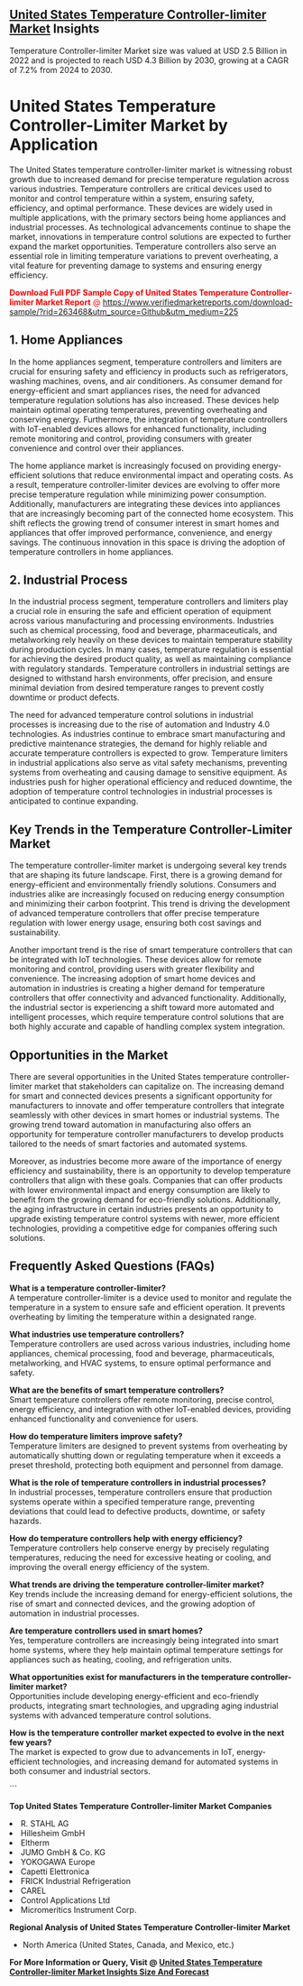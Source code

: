 <h2><a href="https://www.verifiedmarketreports.com/download-sample/?rid=263468&amp;utm_source=Github&amp;utm_medium=225" target="_blank">United States Temperature Controller-limiter Market</a> Insights</h2><p>Temperature Controller-limiter Market size was valued at USD 2.5 Billion in 2022 and is projected to reach USD 4.3 Billion by 2030, growing at a CAGR of 7.2% from 2024 to 2030.</p><p> <h1>United States Temperature Controller-Limiter Market by Application</h1> <p>The United States temperature controller-limiter market is witnessing robust growth due to increased demand for precise temperature regulation across various industries. Temperature controllers are critical devices used to monitor and control temperature within a system, ensuring safety, efficiency, and optimal performance. These devices are widely used in multiple applications, with the primary sectors being home appliances and industrial processes. As technological advancements continue to shape the market, innovations in temperature control solutions are expected to further expand the market opportunities. Temperature controllers also serve an essential role in limiting temperature variations to prevent overheating, a vital feature for preventing damage to systems and ensuring energy efficiency. <p><span class=""><span style="color: #ff0000;"><strong>Download Full PDF Sample Copy of United States Temperature Controller-limiter Market Report</strong> @ </span><a href="https://www.verifiedmarketreports.com/download-sample/?rid=263468&amp;utm_source=Github&amp;utm_medium=225" target="_blank">https://www.verifiedmarketreports.com/download-sample/?rid=263468&amp;utm_source=Github&amp;utm_medium=225</a></span></p></p> <h2>1. Home Appliances</h2> <p>In the home appliances segment, temperature controllers and limiters are crucial for ensuring safety and efficiency in products such as refrigerators, washing machines, ovens, and air conditioners. As consumer demand for energy-efficient and smart appliances rises, the need for advanced temperature regulation solutions has also increased. These devices help maintain optimal operating temperatures, preventing overheating and conserving energy. Furthermore, the integration of temperature controllers with IoT-enabled devices allows for enhanced functionality, including remote monitoring and control, providing consumers with greater convenience and control over their appliances.</p> <p>The home appliance market is increasingly focused on providing energy-efficient solutions that reduce environmental impact and operating costs. As a result, temperature controller-limiter devices are evolving to offer more precise temperature regulation while minimizing power consumption. Additionally, manufacturers are integrating these devices into appliances that are increasingly becoming part of the connected home ecosystem. This shift reflects the growing trend of consumer interest in smart homes and appliances that offer improved performance, convenience, and energy savings. The continuous innovation in this space is driving the adoption of temperature controllers in home appliances.</p> <h2>2. Industrial Process</h2> <p>In the industrial process segment, temperature controllers and limiters play a crucial role in ensuring the safe and efficient operation of equipment across various manufacturing and processing environments. Industries such as chemical processing, food and beverage, pharmaceuticals, and metalworking rely heavily on these devices to maintain temperature stability during production cycles. In many cases, temperature regulation is essential for achieving the desired product quality, as well as maintaining compliance with regulatory standards. Temperature controllers in industrial settings are designed to withstand harsh environments, offer precision, and ensure minimal deviation from desired temperature ranges to prevent costly downtime or product defects.</p> <p>The need for advanced temperature control solutions in industrial processes is increasing due to the rise of automation and Industry 4.0 technologies. As industries continue to embrace smart manufacturing and predictive maintenance strategies, the demand for highly reliable and accurate temperature controllers is expected to grow. Temperature limiters in industrial applications also serve as vital safety mechanisms, preventing systems from overheating and causing damage to sensitive equipment. As industries push for higher operational efficiency and reduced downtime, the adoption of temperature control technologies in industrial processes is anticipated to continue expanding.</p> <h2>Key Trends in the Temperature Controller-Limiter Market</h2> <p>The temperature controller-limiter market is undergoing several key trends that are shaping its future landscape. First, there is a growing demand for energy-efficient and environmentally friendly solutions. Consumers and industries alike are increasingly focused on reducing energy consumption and minimizing their carbon footprint. This trend is driving the development of advanced temperature controllers that offer precise temperature regulation with lower energy usage, ensuring both cost savings and sustainability.</p> <p>Another important trend is the rise of smart temperature controllers that can be integrated with IoT technologies. These devices allow for remote monitoring and control, providing users with greater flexibility and convenience. The increasing adoption of smart home devices and automation in industries is creating a higher demand for temperature controllers that offer connectivity and advanced functionality. Additionally, the industrial sector is experiencing a shift toward more automated and intelligent processes, which require temperature control solutions that are both highly accurate and capable of handling complex system integration.</p> <h2>Opportunities in the Market</h2> <p>There are several opportunities in the United States temperature controller-limiter market that stakeholders can capitalize on. The increasing demand for smart and connected devices presents a significant opportunity for manufacturers to innovate and offer temperature controllers that integrate seamlessly with other devices in smart homes or industrial systems. The growing trend toward automation in manufacturing also offers an opportunity for temperature controller manufacturers to develop products tailored to the needs of smart factories and automated systems.</p> <p>Moreover, as industries become more aware of the importance of energy efficiency and sustainability, there is an opportunity to develop temperature controllers that align with these goals. Companies that can offer products with lower environmental impact and energy consumption are likely to benefit from the growing demand for eco-friendly solutions. Additionally, the aging infrastructure in certain industries presents an opportunity to upgrade existing temperature control systems with newer, more efficient technologies, providing a competitive edge for companies offering such solutions.</p> <h2>Frequently Asked Questions (FAQs)</h2> <p><strong>What is a temperature controller-limiter?</strong><br> A temperature controller-limiter is a device used to monitor and regulate the temperature in a system to ensure safe and efficient operation. It prevents overheating by limiting the temperature within a designated range.</p> <p><strong>What industries use temperature controllers?</strong><br> Temperature controllers are used across various industries, including home appliances, chemical processing, food and beverage, pharmaceuticals, metalworking, and HVAC systems, to ensure optimal performance and safety.</p> <p><strong>What are the benefits of smart temperature controllers?</strong><br> Smart temperature controllers offer remote monitoring, precise control, energy efficiency, and integration with other IoT-enabled devices, providing enhanced functionality and convenience for users.</p> <p><strong>How do temperature limiters improve safety?</strong><br> Temperature limiters are designed to prevent systems from overheating by automatically shutting down or regulating temperature when it exceeds a preset threshold, protecting both equipment and personnel from damage.</p> <p><strong>What is the role of temperature controllers in industrial processes?</strong><br> In industrial processes, temperature controllers ensure that production systems operate within a specified temperature range, preventing deviations that could lead to defective products, downtime, or safety hazards.</p> <p><strong>How do temperature controllers help with energy efficiency?</strong><br> Temperature controllers help conserve energy by precisely regulating temperatures, reducing the need for excessive heating or cooling, and improving the overall energy efficiency of the system.</p> <p><strong>What trends are driving the temperature controller-limiter market?</strong><br> Key trends include the increasing demand for energy-efficient solutions, the rise of smart and connected devices, and the growing adoption of automation in industrial processes.</p> <p><strong>Are temperature controllers used in smart homes?</strong><br> Yes, temperature controllers are increasingly being integrated into smart home systems, where they help maintain optimal temperature settings for appliances such as heating, cooling, and refrigeration units.</p> <p><strong>What opportunities exist for manufacturers in the temperature controller-limiter market?</strong><br> Opportunities include developing energy-efficient and eco-friendly products, integrating smart technologies, and upgrading aging industrial systems with advanced temperature control solutions.</p> <p><strong>How is the temperature controller market expected to evolve in the next few years?</strong><br> The market is expected to grow due to advancements in IoT, energy-efficient technologies, and increasing demand for automated systems in both consumer and industrial sectors.</p> ```</p><p><strong>Top United States Temperature Controller-limiter Market Companies</strong></p><div data-test-id=""><p><li>R. STAHL AG</li><li> Hillesheim GmbH</li><li> Eltherm</li><li> JUMO GmbH & Co. KG</li><li> YOKOGAWA Europe</li><li> Capetti Elettronica</li><li> FRICK Industrial Refrigeration</li><li> CAREL</li><li> Control Applications Ltd</li><li> Micromeritics Instrument Corp.</li></p><div><strong>Regional Analysis of&nbsp;United States Temperature Controller-limiter Market</strong></div><ul><li dir="ltr"><p dir="ltr">North America&nbsp;(United States, Canada, and Mexico, etc.)</p></li></ul><p><strong>For More Information or Query, Visit @&nbsp;</strong><strong><a href="https://www.verifiedmarketreports.com/product/temperature-controller-limiter-market/?utm_source=Github&amp;utm_medium=225" target="_blank">United States Temperature Controller-limiter Market Insights Size And Forecast</a></strong></p></div>
